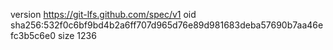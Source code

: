 version https://git-lfs.github.com/spec/v1
oid sha256:532f0c6bf9bd4b2a6ff707d965d76e89d981683deba57690b7aa46efc3b5c6e0
size 1236
